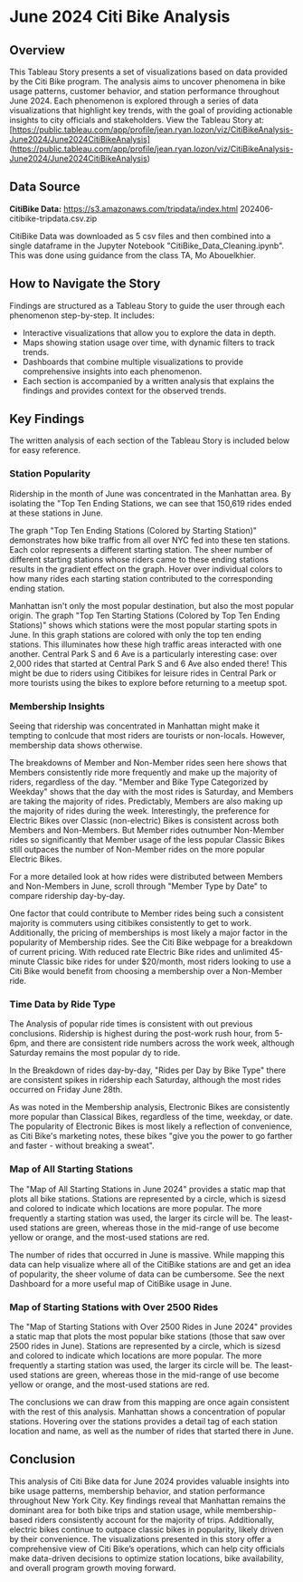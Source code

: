 # June 2024 Citi Bike Analysis

## Overview
This Tableau Story presents a set of visualizations based on data provided by the Citi Bike program. The analysis aims to uncover phenomena in bike usage patterns, customer behavior, and station performance throughout June 2024. Each phenomenon is explored through a series of data visualizations that highlight key trends, with the goal of providing actionable insights to city officials and stakeholders.
View the Tableau Story at: [https://public.tableau.com/app/profile/jean.ryan.lozon/viz/CitiBikeAnalysis-June2024/June2024CitiBikeAnalysis] (https://public.tableau.com/app/profile/jean.ryan.lozon/viz/CitiBikeAnalysis-June2024/June2024CitiBikeAnalysis)

## Data Source
**CitiBike Data:** https://s3.amazonaws.com/tripdata/index.html
202406-citibike-tripdata.csv.zip

CitiBike Data was downloaded as 5 csv files and then combined into a single dataframe in the Jupyter Notebook "CitiBike_Data_Cleaning.ipynb". This was done using guidance from the class TA, Mo Abouelkhier.

## How to Navigate the Story
Findings are structured as a Tableau Story to guide the user through each phenomenon step-by-step. It includes:

 - Interactive visualizations that allow you to explore the data in depth.
 - Maps showing station usage over time, with dynamic filters to track trends.
 - Dashboards that combine multiple visualizations to provide comprehensive insights into each phenomenon.
 - Each section is accompanied by a written analysis that explains the findings and provides context for the observed trends.

## Key Findings
The written analysis of each section of the Tableau Story is included below for easy reference.

### Station Popularity
Ridership in the month of June was concentrated in the Manhattan area. By isolating the "Top Ten Ending Stations, we can see that 150,619 rides ended at these stations in June. 

The graph "Top Ten Ending Stations (Colored by Starting Station)" demonstrates how bike traffic from all over NYC fed into these ten stations. Each color represents a different starting station. The sheer number of different starting stations whose riders came to these ending stations results in the gradient effect on the graph. Hover over individual colors to how many rides each starting station contributed to the corresponding ending station.

Manhattan isn't only the most popular destination, but also the most popular origin. The graph "Top Ten Starting Stations (Colored by Top Ten Ending Stations)" shows which stations were the most popular starting spots in June. In this graph stations are colored with only the top ten ending stations. This illuminates how these high traffic areas interacted with one another. Central Park S and 6 Ave is a particularly interesting case: over 2,000 rides that started at Central Park S and 6 Ave also ended there! This might be due to riders using Citibikes for leisure rides in Central Park or more tourists using the bikes to explore before returning to a meetup spot.

### Membership Insights
Seeing that ridership was concentrated in Manhattan might make it tempting to conlcude that most riders are tourists or non-locals. However, membership data shows otherwise.

The breakdowns of Member and Non-Member rides seen here shows that Members consistently ride more frequently and make up the majority of riders, regardless of the day. "Member and Bike Type Categorized by Weekday" shows that the day with the most rides is Saturday, and Members are taking the majority of rides. Predictably, Members are also making up the majority of rides during the week. Interestingly, the preference for Electric Bikes over Classic (non-electric) Bikes is consistent across both Members and Non-Members. But Member rides outnumber Non-Member rides so significantly that Member usage of the less popular Classic Bikes still outpaces the number of Non-Member rides on the more popular Electric Bikes.

For a more detailed look at how rides were distributed between Members and Non-Members in June, scroll through "Member Type by Date" to compare ridership day-by-day.

One factor that could contribute to Member rides being such a consistent majority is commuters using citibikes consistently to get to work. Additionally, the pricing of memberships is most likely a major factor in the popularity of Membership rides. See the Citi Bike webpage for a breakdown of current pricing. With reduced rate Electric Bike rides and unlimited 45-minute Classic bike rides for under $20/month, most riders looking to use a Citi Bike would benefit from choosing a membership over a Non-Member ride.

### Time Data by Ride Type
The Analysis of popular ride times is consistent with out previous conclusions. Ridership is highest during the post-work rush hour, from 5-6pm, and there are consistent ride numbers across the work week, although Saturday remains the most popular dy to ride. 

In the Breakdown of rides day-by-day, "Rides per Day by Bike Type" there are consistent spikes in ridership each Saturday, although the most rides occurred on Friday June 28th.

As was noted in the Membership analysis, Electronic Bikes are consistently more popular than Classical Bikes, regardless of the time, weekday, or date. The popularity of Electronic Bikes is most likely a reflection of convenience, as Citi Bike's marketing notes, these bikes "give you the power to go farther and faster - without breaking a sweat".

### Map of All Starting Stations
The "Map of All Starting Stations in June 2024" provides a static map that plots all bike stations. Stations are represented by a circle, which is sizesd and colored to indicate which locations are more popular. The more frequently a starting station was used, the larger its circle will be. The least-used stations are green, whereas those in the mid-range of use become yellow or orange, and the most-used stations are red.

The number of rides that occurred in June is massive. While mapping this data can help visualize where all of the CitiBike stations are and get an idea of popularity, the sheer volume of data can be cumbersome. See the next Dashboard for a more useful map of CitiBike usage in June.

### Map of Starting Stations with Over 2500 Rides
The "Map of Starting Stations with Over 2500 Rides in June 2024" provides a static map that plots the most popular bike stations (those that saw over 2500 rides in June). Stations are represented by a circle, which is sizesd and colored to indicate which locations are more popular. The more frequently a starting station was used, the larger its circle will be. The least-used stations are green, whereas those in the mid-range of use become yellow or orange, and the most-used stations are red.

The conclusions we can draw from this mapping are once again consistent with the rest of this analysis. Manhattan shows a concentration of popular stations. Hovering over the stations provides a detail tag of each station location and name, as well as the number of rides that started there in June.

## Conclusion
This analysis of Citi Bike data for June 2024 provides valuable insights into bike usage patterns, membership behavior, and station performance throughout New York City. Key findings reveal that Manhattan remains the dominant area for both bike trips and station usage, while membership-based riders consistently account for the majority of trips. Additionally, electric bikes continue to outpace classic bikes in popularity, likely driven by their convenience. The visualizations presented in this story offer a comprehensive view of Citi Bike’s operations, which can help city officials make data-driven decisions to optimize station locations, bike availability, and overall program growth moving forward.
